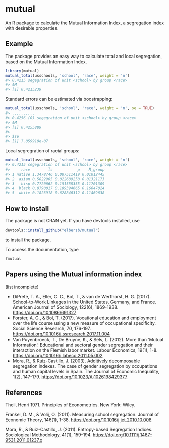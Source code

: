 <!-- README.md is generated from README.Rmd. Please edit that file -->
mutual
======

An R package to calculate the Mutual Information Index, a segregation index with desirable properties.

Example
-------

The package provides an easy way to calculate total and local segregation, based on the Mutual Information Index.

``` r
library(mutual)
mutual_total(usschools, 'school', 'race', weight = 'n')
#> 0.4215 segegration of unit <school> by group <race>
#> $M
#> [1] 0.4215239
```

Standard errors can be estimated via boostrapping:

``` r
mutual_total(usschools, 'school', 'race', weight = 'n', se = TRUE)
#> ..........
#> 0.4256 (0) segegration of unit <school> by group <race>
#> $M
#> [1] 0.4255889
#> 
#> $se
#> [1] 7.859918e-07
```

Local segregration of racial groups:

``` r
mutual_local(usschools, 'school', 'race', weight = 'n')
#> 0.4215 segegration of unit <school> by group <race>
#>     race        ls           p    M_group
#> 1 native 1.3478746 0.007511419 0.01012445
#> 2  asian 0.5822905 0.022689250 0.01321173
#> 3   hisp 0.7720662 0.151558355 0.11701309
#> 4  black 0.8790017 0.189394665 0.16647824
#> 5  white 0.1823918 0.628846312 0.11469638
```

How to install
--------------

The package is not CRAN yet. If you have devtools installed, use

``` r
devtools::install_github("elbersb/mutual") 
```

to install the package.

To access the documentation, type

``` r
?mutual
```

Papers using the Mutual information index
-----------------------------------------

(list incomplete)

-   DiPrete, T. A., Eller, C. C., Bol, T., & van de Werfhorst, H. G. (2017). School-to-Work Linkages in the United States, Germany, and France. American Journal of Sociology, 122(6), 1869-1938. <https://doi.org/10.1086/691327>
-   Forster, A. G., & Bol, T. (2017). Vocational education and employment over the life course using a new measure of occupational specificity. Social Science Research, 70, 176-197. <https://doi.org/10.1016/j.ssresearch.2017.11.004>
-   Van Puyenbroeck, T., De Bruyne, K., & Sels, L. (2012). More than ‘Mutual Information’: Educational and sectoral gender segregation and their interaction on the Flemish labor market. Labour Economics, 19(1), 1-8. <https://doi.org/10.1016/j.labeco.2011.05.002>
-   Mora, R., & Ruiz-Castillo, J. (2003). Additively decomposable segregation indexes. The case of gender segregation by occupations and human capital levels in Spain. The Journal of Economic Inequality, 1(2), 147-179. <https://doi.org/10.1023/A:1026198429377>

References
----------

Theil, Henri 1971. Principles of Econometrics. New York: Wiley.

Frankel, D. M., & Volij, O. (2011). Measuring school segregation. Journal of Economic Theory, 146(1), 1-38. <https://doi.org/10.1016/j.jet.2010.10.008>

Mora, R., & Ruiz-Castillo, J. (2011). Entropy-based Segregation Indices. Sociological Methodology, 41(1), 159–194. <https://doi.org/10.1111/j.1467-9531.2011.01237.x>
